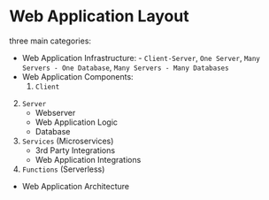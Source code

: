 
# Web Application Layout

three main categories:
- Web Application Infrastructure: -   `Client-Server`, `One Server`, `Many Servers - One Database`,   `Many Servers - Many Databases`
- Web Application Components: 
	1.  `Client`
2.  `Server`
    -   Webserver
    -   Web Application Logic
    -   Database
3.  `Services`  (Microservices)
    -   3rd Party Integrations
    -   Web Application Integrations
4.  `Functions`  (Serverless) 
- Web Application Architecture
<!--stackedit_data:
eyJoaXN0b3J5IjpbLTE2NDUzMTY0NjddfQ==
-->